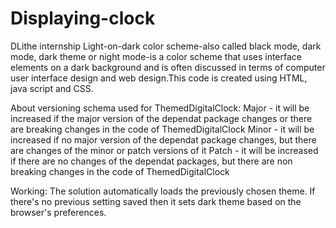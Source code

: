 # Displaying-clock
DLithe internship
Light-on-dark color scheme-also called black mode, dark mode, dark theme or night mode-is a color scheme that uses interface elements on a dark background and is often discussed in terms of computer user interface design and web design.This code is created using HTML, java script and CSS.

About versioning schema used for ThemedDigitalClock:
Major - it will be increased if the major version of the dependat package changes or there are breaking changes in the code of ThemedDigitalClock
Minor - it will be increased if no major version of the dependat package changes, but there are changes of the minor or patch versions of it
Patch - it will be increased if there are no changes of the dependat packages, but there are non breaking changes in the code of ThemedDigitalClock

Working: The solution automatically loads the previously chosen theme. If there's no previous setting saved then it sets dark theme based on the browser's preferences.
